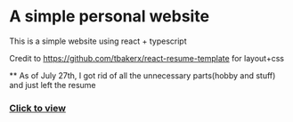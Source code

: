 # A simple personal website

This is a simple website using react + typescript

Credit to https://github.com/tbakerx/react-resume-template for layout+css

\*\* As of July 27th, I got rid of all the unnecessary parts(hobby and stuff) and just left the resume

### [Click to view](https://pandawithcat.github.io/personal-website/#/)

